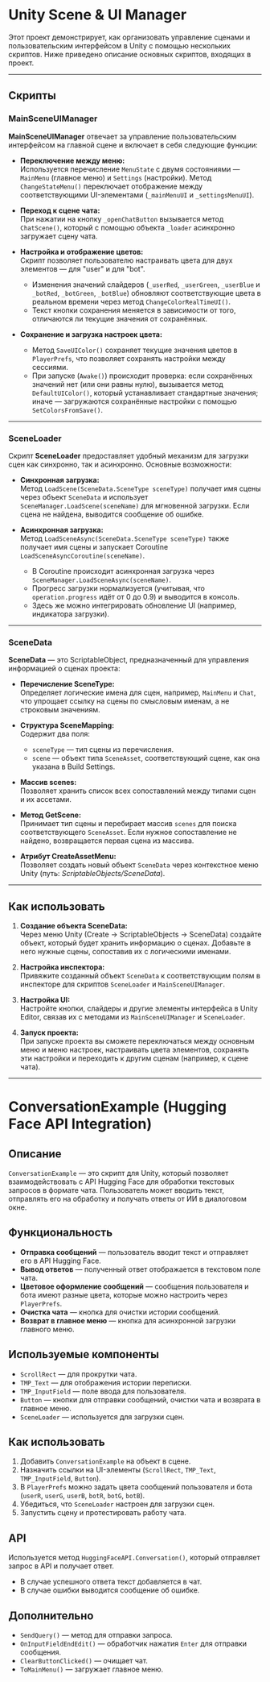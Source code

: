 # Unity Scene & UI Manager

Этот проект демонстрирует, как организовать управление сценами и пользовательским интерфейсом в Unity с помощью нескольких скриптов. Ниже приведено описание основных скриптов, входящих в проект.

---

## Скрипты

### MainSceneUIManager

**MainSceneUIManager** отвечает за управление пользовательским интерфейсом на главной сцене и включает в себя следующие функции:

- **Переключение между меню:**  
  Используется перечисление `MenuState` с двумя состояниями — `MainMenu` (главное меню) и `Settings` (настройки). Метод `ChangeStateMenu()` переключает отображение между соответствующими UI-элементами (`_mainMenuUI` и `_settingsMenuUI`).

- **Переход к сцене чата:**  
  При нажатии на кнопку `_openChatButton` вызывается метод `ChatScene()`, который с помощью объекта `_loader` асинхронно загружает сцену чата.

- **Настройка и отображение цветов:**  
  Скрипт позволяет пользователю настраивать цвета для двух элементов — для "user" и для "bot".  
  - Изменения значений слайдеров (`_userRed`, `_userGreen`, `_userBlue` и `_botRed`, `_botGreen`, `_botBlue`) обновляют соответствующие цвета в реальном времени через метод `ChangeColorRealTimeUI()`.
  - Текст кнопки сохранения меняется в зависимости от того, отличаются ли текущие значения от сохранённых.

- **Сохранение и загрузка настроек цвета:**  
  - Метод `SaveUIColor()` сохраняет текущие значения цветов в `PlayerPrefs`, что позволяет сохранять настройки между сессиями.
  - При запуске (`Awake()`) происходит проверка: если сохранённых значений нет (или они равны нулю), вызывается метод `DefaultUIColor()`, который устанавливает стандартные значения; иначе — загружаются сохранённые настройки с помощью `SetColorsFromSave()`.

---

### SceneLoader

Скрипт **SceneLoader** предоставляет удобный механизм для загрузки сцен как синхронно, так и асинхронно. Основные возможности:

- **Синхронная загрузка:**  
  Метод `LoadScene(SceneData.SceneType sceneType)` получает имя сцены через объект `SceneData` и использует `SceneManager.LoadScene(sceneName)` для мгновенной загрузки. Если сцена не найдена, выводится сообщение об ошибке.

- **Асинхронная загрузка:**  
  Метод `LoadSceneAsync(SceneData.SceneType sceneType)` также получает имя сцены и запускает Coroutine `LoadSceneAsyncCoroutine(sceneName)`.  
  - В Coroutine происходит асинхронная загрузка через `SceneManager.LoadSceneAsync(sceneName)`.
  - Прогресс загрузки нормализуется (учитывая, что `operation.progress` идёт от 0 до 0.9) и выводится в консоль.  
  - Здесь же можно интегрировать обновление UI (например, индикатора загрузки).

---

### SceneData

**SceneData** — это ScriptableObject, предназначенный для управления информацией о сценах проекта:

- **Перечисление SceneType:**  
  Определяет логические имена для сцен, например, `MainMenu` и `Chat`, что упрощает ссылку на сцены по смысловым именам, а не строковым значениям.

- **Структура SceneMapping:**  
  Содержит два поля:
  - `sceneType` — тип сцены из перечисления.
  - `scene` — объект типа `SceneAsset`, соответствующий сцене, как она указана в Build Settings.

- **Массив scenes:**  
  Позволяет хранить список всех сопоставлений между типами сцен и их ассетами.

- **Метод GetScene:**  
  Принимает тип сцены и перебирает массив `scenes` для поиска соответствующего `SceneAsset`. Если нужное сопоставление не найдено, возвращается первая сцена из массива.

- **Атрибут CreateAssetMenu:**  
  Позволяет создать новый объект `SceneData` через контекстное меню Unity (путь: *ScriptableObjects/SceneData*).

---

## Как использовать

1. **Создание объекта SceneData:**  
   Через меню Unity (Create → ScriptableObjects → SceneData) создайте объект, который будет хранить информацию о сценах. Добавьте в него нужные сцены, сопоставив их с логическими именами.

2. **Настройка инспектора:**  
   Привяжите созданный объект `SceneData` к соответствующим полям в инспекторе для скриптов `SceneLoader` и `MainSceneUIManager`.

3. **Настройка UI:**  
   Настройте кнопки, слайдеры и другие элементы интерфейса в Unity Editor, связав их с методами из `MainSceneUIManager` и `SceneLoader`.

4. **Запуск проекта:**  
   При запуске проекта вы сможете переключаться между основным меню и меню настроек, настраивать цвета элементов, сохранять эти настройки и переходить к другим сценам (например, к сцене чата).

---
# ConversationExample (Hugging Face API Integration)

## Описание  
`ConversationExample` — это скрипт для Unity, который позволяет взаимодействовать с API Hugging Face для обработки текстовых запросов в формате чата. Пользователь может вводить текст, отправлять его на обработку и получать ответы от ИИ в диалоговом окне.  

## Функциональность  
- **Отправка сообщений** — пользователь вводит текст и отправляет его в API Hugging Face.  
- **Вывод ответов** — полученный ответ отображается в текстовом поле чата.  
- **Цветовое оформление сообщений** — сообщения пользователя и бота имеют разные цвета, которые можно настроить через `PlayerPrefs`.  
- **Очистка чата** — кнопка для очистки истории сообщений.  
- **Возврат в главное меню** — кнопка для асинхронной загрузки главного меню.  

## Используемые компоненты  
- `ScrollRect` — для прокрутки чата.  
- `TMP_Text` — для отображения истории переписки.  
- `TMP_InputField` — поле ввода для пользователя.  
- `Button` — кнопки для отправки сообщений, очистки чата и возврата в главное меню.  
- `SceneLoader` — используется для загрузки сцен.  

## Как использовать  
1. Добавить `ConversationExample` на объект в сцене.  
2. Назначить ссылки на UI-элементы (`ScrollRect`, `TMP_Text`, `TMP_InputField`, `Button`).  
3. В `PlayerPrefs` можно задать цвета сообщений пользователя и бота (`userR`, `userG`, `userB`, `botR`, `botG`, `botB`).  
4. Убедиться, что `SceneLoader` настроен для загрузки сцен.  
5. Запустить сцену и протестировать работу чата.  

## API  
Используется метод `HuggingFaceAPI.Conversation()`, который отправляет запрос в API и получает ответ.  
- В случае успешного ответа текст добавляется в чат.  
- В случае ошибки выводится сообщение об ошибке.  

## Дополнительно  
- `SendQuery()` — метод для отправки запроса.  
- `OnInputFieldEndEdit()` — обработчик нажатия `Enter` для отправки сообщения.  
- `ClearButtonClicked()` — очищает чат.  
- `ToMainMenu()` — загружает главное меню.  

